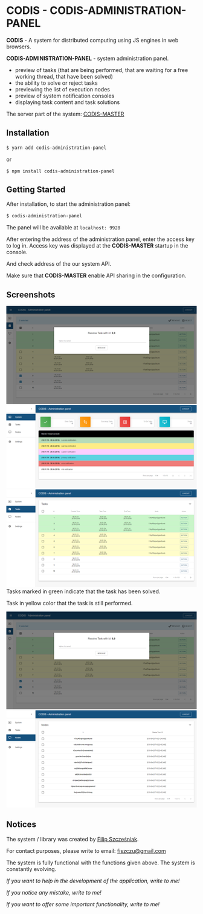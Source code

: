 # CODIS - CODIS-ADMINISTRATION-PANEL

**CODIS** - A system for distributed computing using JS engines in web browsers.

**CODIS-ADMINISTRATION-PANEL** - system administration panel.

- preview of tasks (that are being performed, that are waiting for a free working thread, that have been solved)
- the ability to solve or reject tasks
- previewing the list of execution nodes
- preview of system notification consoles
- displaying task content and task solutions

The server part of the system:
[CODIS-MASTER](https://www.npmjs.com/package/codis-master)

## Installation

```bash
$ yarn add codis-administration-panel
```
or
```$bash
$ npm install codis-administration-panel
```

## Getting Started
After installation, to start the administration panel:

```bash
$ codis-administration-panel
```

The panel will be available at ``localhost: 9928``

After entering the address of the administration panel, enter the access key to log in. Access key was displayed at the **CODIS-MASTER** startup in the console.

And check address of the our system API. 

Make sure that **CODIS-MASTER** enable API sharing in the configuration.

## Screenshots

<img src="https://raw.githubusercontent.com/Fiszcz/CODIS-administration-panel/master/screenshots/login.png">

<img src="https://raw.githubusercontent.com/Fiszcz/CODIS-administration-panel/master/screenshots/system.png">

<img src="https://raw.githubusercontent.com/Fiszcz/CODIS-administration-panel/master/screenshots/tasks.png">
Tasks marked in green indicate that the task has been solved.

Task in yellow color that the task is still performed.

<img src="https://raw.githubusercontent.com/Fiszcz/CODIS-administration-panel/master/screenshots/resolve.png">

<img src="https://raw.githubusercontent.com/Fiszcz/CODIS-administration-panel/master/screenshots/nodes.png">

## Notices

The system / library was created by [Filip Szcześniak](https://github.com/Fiszcz).

For contact purposes, please write to email: [fiszczu@gmail.com](fiszczu@gmail.com)

The system is fully functional with the functions given above. The system is constantly evolving.

*If you want to help in the development of the application, write to me!*

*If you notice any mistake, write to me!*

*If you want to offer some important functionality, write to me!*
